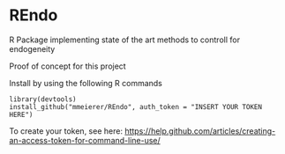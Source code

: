 # REndo 
R Package implementing state of the art methods to controll for endogeneity 

Proof of concept for this project 

Install by using the following R commands

```
library(devtools)
install_github("mmeierer/REndo", auth_token = "INSERT YOUR TOKEN HERE")
```

To create your token, see here:
https://help.github.com/articles/creating-an-access-token-for-command-line-use/


